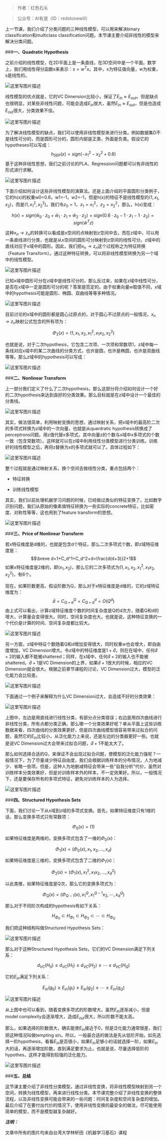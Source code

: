 >作者：红色石头

>公众号：AI有道（ID：redstonewill）

上一节课，我们介绍了分类问题的三种线性模型，可以用来解决binary classification和multiclass classification问题。本节课主要介绍非线性的模型来解决分类问题。

###**一、Quadratic Hypothesis**

之前介绍的线性模型，在2D平面上是一条直线，在3D空间中是一个平面。数学上，我们用线性得分函数s来表示：$s=w^Tx$。其中，x为特征值向量，w为权重，s是线性的。

![这里写图片描述](http://img.blog.csdn.net/20170522205736151?)

线性模型的优点就是，它的VC Dimension比较小，保证了$E_{in}\approx E_{out}$。但是缺点也很明显，对某些非线性问题，可能会造成$E_{in}$很大，虽然$E_{in}\approx E_{out}$，但是也造成$E_{out}$很大，分类效果不佳。

![这里写图片描述](http://img.blog.csdn.net/20170522210031309?)

为了解决线性模型的缺点，我们可以使用非线性模型来进行分类。例如数据集D不是线性可分的，而是圆形可分的，圆形内部是正类，外面是负类。假设它的hypotheses可以写成：
$$h_{SEP}(x)=sign(-x_1^2-x_2^2+0.6)$$
基于这种非线性思想，我们之前讨论的PLA、Regression问题都可以有非线性的形式进行求解。

![这里写图片描述](http://img.blog.csdn.net/20170522210959142?)

下面介绍如何设计这些非线性模型的演算法。还是上面介绍的平面圆形分类例子，它的h(x)的权重w0=0.6，w1=-1，w2=-1，但是h(x)的特征不是线性模型的$(1,x_1,x_2)$，而是$(1,x_1^2,x_2^2)$。我们令$z_0=1$，$z_1=x_1^2$，$z_2=x_2^2$，那么，h(x)变成：

$$h(x)=sign(\breve{w}_0\cdot z_0+\breve{w}_1\cdot z_1+\breve{w}_2\cdot z_2)=sign(0.6\cdot z_0-1\cdot z_1-1\cdot z_2)=sign(\breve{w}^Tz)$$

这种$x_n\rightarrow z_n$的转换可以看成是x空间的点映射到z空间中去，而在z域中，可以用一条直线进行分类，也就是从x空间的圆形可分映射到z空间的线性可分。z域中的直线对应于x域中的圆形。因此，我们把$x_n\rightarrow z_n$这个过程称之为特征转换（Feature Transform）。通过这种特征转换，可以将非线性模型转换为另一个域中的线性模型。

![这里写图片描述](http://img.blog.csdn.net/20170523005800773?)

已知x域中圆形可分在z域中是线性可分的，那么反过来，如果在z域中线性可分，是否在x域中一定是圆形可分的呢？答案是否定的。由于权重向量w取值不同，x域中的hypothesis可能是圆形、椭圆、双曲线等等多种情况。

![这里写图片描述](http://img.blog.csdn.net/20170523091547803?)

目前讨论的x域中的圆形都是圆心过原点的，对于圆心不过原点的一般情况，$x_n\rightarrow z_n$映射公式包含的所有项为：

$$\Phi_2(x)=(1,x_1,x_2,x_1^2,x_1x_2,x_2^2)$$

也就是说，对于二次hypothesis，它包含二次项、一次项和常数项1，z域中每一条线对应x域中的某二次曲线的分类方式，也许是圆，也许是椭圆，也许是双曲线等等。那么z域中的hypothesis可以写成：

![这里写图片描述](http://img.blog.csdn.net/20170523093213481?)

###**二、Nonlinear Transform**

上一部分我们定义了什么了二次hypothesis，那么这部分将介绍如何设计一个好的二次hypothesis来达到良好的分类效果。那么目标就是在z域中设计一个最佳的分类线。

![这里写图片描述](http://img.blog.csdn.net/20170523094016913?)

其实，做法很简单，利用映射变换的思想，通过映射关系，把x域中的最高阶二次的多项式转换为z域中的一次向量，也就是从quardratic hypothesis转换成了perceptrons问题。用z值代替x多项式，其中向量z的个数与x域中x多项式的个数一致（包含常数项）。这样就可以在z域中利用线性分类模型进行分类训练。训练好的线性模型之后，再将z替换为x的多项式就可以了。具体过程如下：

![这里写图片描述](http://img.blog.csdn.net/20170523095731798?)

整个过程就是通过映射关系，换个空间去做线性分类，重点包括两个：

- 特征转换

- 训练线性模型

其实，我们以前处理机器学习问题的时候，已经做过类似的特征变换了。比如数字识别问题，我们从原始的像素值特征转换为一些实际的concrete特征，比如密度、对称性等等，这也用到了feature transform的思想。

![这里写图片描述](http://img.blog.csdn.net/20170523100508738?)

###**三、Price of Nonlinear Transform**

若x特征维度是d维的，也就是包含d个特征，那么二次多项式个数，即z域特征维度是：
$$\breve d=1+C_d^1+C_d^2+d=\frac{d(d+3)}2+1$$
如果x特征维度是2维的，即$(x_1,x_2)$，那么它的二次多项式为$(1,x_1,x_2,x_1^2,x_1x_2,x_2^2)$，有6个。

现在，如果阶数更高，假设阶数为Q，那么对于x特征维度是d维的，它的z域特征维度为：
$$\breve d=C_{Q+d}^Q=C_{Q+d}^d=O(Q^d)$$
由上式可以看出，计算z域特征维度个数的时间复杂度是Q的d次方，随着Q和d的增大，计算量会变得很大。同时，空间复杂度也大。也就是说，这种特征变换的一个代价是计算的时间、空间复杂度都比较大。

![这里写图片描述](http://img.blog.csdn.net/20170523105942602?)

另一方面，z域中特征个数随着Q和d增加变得很大，同时权重w也会增大，即自由度增加，VC Dimension增大。令z域中的特征维度是$1+\breve d$，则在在域中，任何$\breve d+2$的输入都不能被shattered；同样，在x域中，任何$\breve d+2$的输入也不能被shattered。$\breve d+1$是VC Dimension的上界，如果$\breve d+1$很大的时候，相应的VC Dimension就会很大。根据之前章节课程的讨论，VC Dimension过大，模型的泛化能力会比较差。

![这里写图片描述](http://img.blog.csdn.net/20170523111019007?)

下面通过一个例子来解释为什么VC Dimension过大，会造成不好的分类效果：

![这里写图片描述](http://img.blog.csdn.net/20170523111216948?)

上图中，左边是用直线进行线性分类，有部分点分类错误；右边是用四次曲线进行非线性分类，所有点都分类正确，那么哪一个分类效果好呢？单从平面上这些训练数据来看，四次曲线的分类效果更好，但是四次曲线模型很容易带来过拟合的问题，虽然它的$E_{in}$比较小，从泛化能力上来说，还是左边的分类器更好一些。也就是说VC Dimension过大会带来过拟合问题，$\breve d+1$不能太大了。

那么如何选择合适的Q，来保证不会出现过拟合问题，使模型的泛化能力强呢？一般情况下，为了尽量减少特征自由度，我们会根据训练样本的分布情况，人为地减少、省略一些项。但是，这种人为地删减特征会带来一些“自我分析”代价，虽然对训练样本分类效果好，但是对训练样本外的样本，不一定效果好。所以，一般情况下，还是要保存所有的多项式特征，避免对训练样本的人为选择。

![这里写图片描述](http://img.blog.csdn.net/20170523113636362?)

###**四、Structured Hypothesis Sets**

下面，我们讨论一下从x域到z域的多项式变换。首先，如果特征维度只有1维的话，那么变换多项式只有常数项：

$$\Phi_0(x)=(1)$$

如果特征维度是两维的，变换多项式包含了一维的$\Phi_0(x)$：

$$\Phi_1(x)=(\Phi_0(x),x_1,x_2,\ldots,x_d)$$

如果特征维度是三维的，变换多项式包含了二维的$\Phi_1(x)$：

$$\Phi_2(x)=(\Phi_1(x),x_1^2,x_1x_2,\ldots,x_d^2)$$

以此类推，如果特征维度是Q次，那么它的变换多项式为：

$$\Phi_Q(x)=(\Phi_{Q-1}(x),x_1^Q,x_1^{Q-1}x_2,\cdots,x_d^Q)$$

那么对于不同阶次构成的hypothesis有如下关系：

$$H_{\Phi_0} \subset H_{\Phi_1} \subset H_{\Phi_2} \subset \cdots \subset H_{\Phi_Q}$$

我们把这种结构叫做Structured Hypothesis Sets：

![这里写图片描述](http://img.blog.csdn.net/20170523132015872?)

那么对于这种Structured Hypothesis Sets，它们的VC Dimension满足下列关系：

$$d_{VC}(H_0)\leq d_{VC}(H_1)\leq d_{VC}(H_2)\leq \cdots \leq d_{VC}(H_Q)$$

它的$E_{in}$满足下列关系：

$$E_{in}(g_0)\geq E_{in}(g_1)\geq E_{in}(g_2)\geq \cdots \geq E_{in}(g_Q)$$

![这里写图片描述](http://img.blog.csdn.net/20170523133004123?)

从上图中也可以看到，随着变换多项式的阶数增大，虽然$E_{in}$逐渐减小，但是model complexity会逐渐增大，造成$E_{out}$很大，所以阶数不能太高。

那么，如果选择的阶数很大，确实能使$E_{in}$接近于0，但是泛化能力通常很差，我们把这种情况叫做tempting sin。所以，一般最合适的做法是先从低阶开始，如先选择一阶hypothesis，看看$E_{in}$是否很小，如果$E_{in}$足够小的话就选择一阶，如果$E_{in}$大的话，再逐渐增加阶数，直到满足要求为止。也就是说，尽量选择低阶的hypothes，这样才能得到较强的泛化能力。

![这里写图片描述](http://img.blog.csdn.net/20170523133948471?)

###**五、总结**

这节课主要介绍了非线性分类模型，通过非线性变换，将非线性模型映射到另一个空间，转换为线性模型，再来进行线性分类。本节课完整介绍了非线性变换的整体流程，以及非线性变换可能会带来的一些问题：时间复杂度和空间复杂度的增加。最后介绍了在要付出代价的情况下，使用非线性变换的最安全的做法，尽可能使用简单的模型，而不是模型越复杂越好。

***注明：***

文章中所有的图片均来自台湾大学林轩田《机器学习基石》课程

